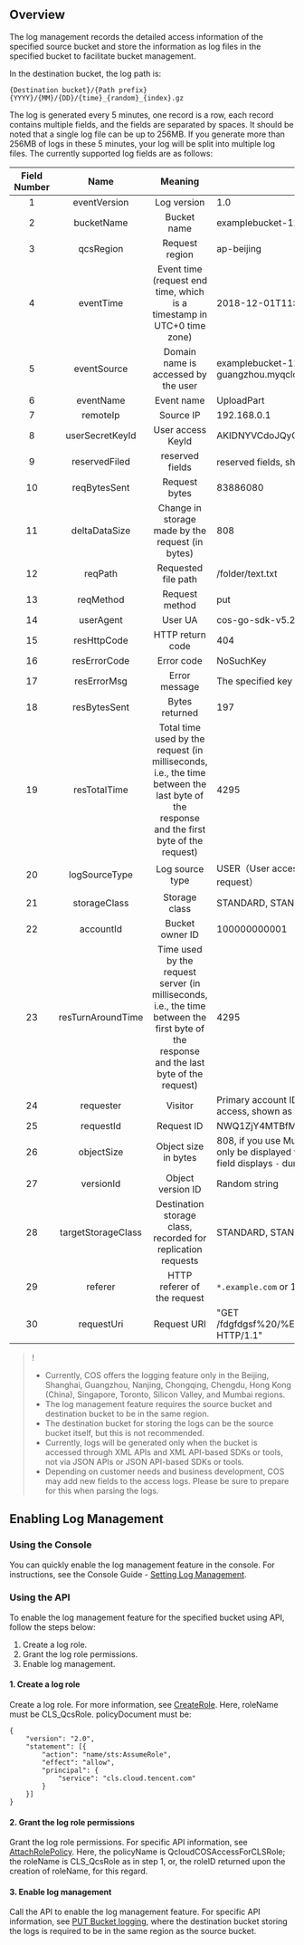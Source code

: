 ## Overview
The log management records the detailed access information of the specified source bucket and store the information as log files in the specified bucket to facilitate bucket management.

In the destination bucket, the log path is:

```shell
{Destination bucket}/{Path prefix} {YYYY}/{MM}/{DD}/{time}_{random}_{index}.gz
```

The log is generated every 5 minutes, one record is a row, each record contains multiple fields, and the fields are separated by spaces. It should be noted that a single log file can be up to 256MB. If you generate more than 256MB of logs in these 5 minutes, your log will be split into multiple log files. The currently supported log fields are as follows:

| Field Number | Name | Meaning | Example |
| :--------: | :---------------: | :-----------------------: | ----------------------------------------------------------------------------- |
| 1 | eventVersion | Log version | 1.0 |
| 2 | bucketName | Bucket name | examplebucket-1250000000 |
| 3 | qcsRegion | Request region | ap-beijing |
| 4 | eventTime | Event time (request end time, which is a timestamp in UTC+0 time zone) | 2018-12-01T11:02:33Z |
| 5 | eventSource | Domain name is accessed by the user | examplebucket-1250000000.cos.ap-guangzhou.myqcloud.com |
| 6 | eventName | Event name | UploadPart |
| 7 | remoteIp | Source IP | 192.168.0.1 |
| 8 | userSecretKeyId | User access KeyId | AKIDNYVCdoJQyGJ5brTf |
| 9        | reservedFiled | reserved fields   | reserved fields, shown as `-`。 |
| 10 | reqBytesSent | Request bytes | 83886080 |
| 11 | deltaDataSize | Change in storage made by the request (in bytes) | 808 |
| 12 | reqPath | Requested file path | /folder/text.txt |
| 13 | reqMethod | Request method | put |
| 14 | userAgent | User UA | cos-go-sdk-v5.2.9 |
| 15 | resHttpCode | HTTP return code | 404 |
| 16 | resErrorCode | Error code | NoSuchKey |
| 17 | resErrorMsg | Error message | The specified key does not exist. |
| 18 | resBytesSent | Bytes returned | 197 |
| 19 | resTotalTime | Total time used by the request (in milliseconds, i.e., the time between the last byte of the response and the first byte of the request) | 4295 |
| 20 | logSourceType | Log source type | USER（User access request），CDN（CDN Origin-pull request） |
| 21 | storageClass | Storage class | STANDARD, STANDARD_IA, ARCHIVE |
| 22 | accountId | Bucket owner ID | 100000000001 |
| 23 | resTurnAroundTime | Time used by the request server (in milliseconds, i.e., the time between the first byte of the response and the last byte of the request) | 4295 |
| 24 | requester | Visitor | Primary account ID: sub-account ID, if it is anonymous access, shown as `-`.  |
| 25 | requestId | Request ID | NWQ1ZjY4MTBfMjZiMjU4NjRfOWI1N180NDBiYTY=  |
| 26 | objectSize | Object size in bytes | 808, if you use Multipart Upload, the objectSize field will only be displayed when the upload is completed. This field displays `-` during each Multipart Upload. |
| 27 | versionId | Object version ID | Random string |
| 28 | targetStorageClass | Destination storage class, recorded for replication requests | STANDARD, STANDARD_IA, ARCHIVE |
| 29 | referer | HTTP referer of the request | `*.example.com` or 111.111.111.1 |
| 30 | requestUri    | Request URI             | "GET /fdgfdgsf%20/%E6%B5%AE%E7%82%B9%E6%95%B0 HTTP/1.1"       |

>!
> - Currently, COS offers the logging feature only in the Beijing, Shanghai, Guangzhou, Nanjing, Chongqing, Chengdu, Hong Kong (China), Singapore, Toronto, Silicon Valley, and Mumbai regions.
> - The log management feature requires the source bucket and destination bucket to be in the same region.
> - The destination bucket for storing the logs can be the source bucket itself, but this is not recommended.
> - Currently, logs will be generated only when the bucket is accessed through XML APIs and XML API-based SDKs or tools, not via JSON APIs or JSON API-based SDKs or tools.
> - Depending on customer needs and business development, COS may add new fields to the access logs. Please be sure to prepare for this when parsing the logs.

## Enabling Log Management
### Using the Console
You can quickly enable the log management feature in the console. For instructions, see the Console Guide - [Setting Log Management](https://intl.cloud.tencent.com/document/product/436/17040).

### Using the API 
To enable the log management feature for the specified bucket using API, follow the steps below:
1. Create a log role.
2. Grant the log role permissions.
3. Enable log management.

#### 1. Create a log role
Create a log role. For more information, see [CreateRole](https://intl.cloud.tencent.com/jp/document/product/598/33561).
Here, roleName must be CLS_QcsRole.
policyDocument must be:

```
{
	"version": "2.0",
	"statement": [{
		"action": "name/sts:AssumeRole",
		"effect": "allow",
		"principal": {
			"service": "cls.cloud.tencent.com"
		}
	}]
}
```
#### 2. Grant the log role permissions
Grant the log role permissions. For specific API information, see [AttachRolePolicy](https://intl.cloud.tencent.com/document/product/598/33562).
Here, the policyName is QcloudCOSAccessForCLSRole; the roleName is CLS_QcsRole as in step 1, or, the roleID returned upon the creation of roleName, for this regard.   

#### 3. Enable log management
Call the API to enable the log management feature. For specific API information, see [PUT Bucket logging](https://intl.cloud.tencent.com/document/product/436/17054), where the destination bucket storing the logs is required to be in the same region as the source bucket.

